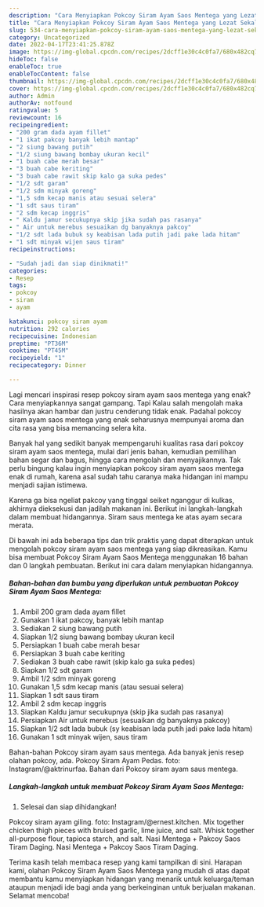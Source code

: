 ```yaml
---
description: "Cara Menyiapkan Pokcoy Siram Ayam Saos Mentega yang Lezat Sekali, Buat Buka Puasa}"
title: "Cara Menyiapkan Pokcoy Siram Ayam Saos Mentega yang Lezat Sekali, Buat Buka Puasa}"
slug: 534-cara-menyiapkan-pokcoy-siram-ayam-saos-mentega-yang-lezat-sekali-buat-buka-puasa
category: Uncategorized
date: 2022-04-17T23:41:25.878Z
image: https://img-global.cpcdn.com/recipes/2dcff1e30c4c0fa7/680x482cq70/pokcoy-siram-ayam-saos-mentega-foto-resep-utama.jpg
hideToc: false
enableToc: true
enableTocContent: false
thumbnail: https://img-global.cpcdn.com/recipes/2dcff1e30c4c0fa7/680x482cq70/pokcoy-siram-ayam-saos-mentega-foto-resep-utama.jpg
cover: https://img-global.cpcdn.com/recipes/2dcff1e30c4c0fa7/680x482cq70/pokcoy-siram-ayam-saos-mentega-foto-resep-utama.jpg
author: Admin
authorAv: notfound
ratingvalue: 5
reviewcount: 16
recipeingredient:
- "200 gram dada ayam fillet"
- "1 ikat pakcoy banyak lebih mantap"
- "2 siung bawang putih"
- "1/2 siung bawang bombay ukuran kecil"
- "1 buah cabe merah besar"
- "3 buah cabe keriting"
- "3 buah cabe rawit skip kalo ga suka pedes"
- "1/2 sdt garam"
- "1/2 sdm minyak goreng"
- "1,5 sdm kecap manis atau sesuai selera"
- "1 sdt saus tiram"
- "2 sdm kecap inggris"
- " Kaldu jamur secukupnya skip jika sudah pas rasanya"
- " Air untuk merebus sesuaikan dg banyaknya pakcoy"
- "1/2 sdt lada bubuk sy keabisan lada putih jadi pake lada hitam"
- "1 sdt minyak wijen saus tiram"
recipeinstructions:

- "Sudah jadi dan siap dinikmati!"
categories:
- Resep
tags:
- pokcoy
- siram
- ayam

katakunci: pokcoy siram ayam 
nutrition: 292 calories
recipecuisine: Indonesian
preptime: "PT36M"
cooktime: "PT45M"
recipeyield: "1"
recipecategory: Dinner

---
```



Lagi mencari inspirasi resep pokcoy siram ayam saos mentega yang enak? Cara menyiapkannya sangat gampang. Tapi Kalau salah mengolah maka hasilnya akan hambar dan justru cenderung tidak enak. Padahal pokcoy siram ayam saos mentega yang enak seharusnya mempunyai aroma dan cita rasa yang bisa memancing selera kita.


Banyak hal yang sedikit banyak mempengaruhi kualitas rasa dari pokcoy siram ayam saos mentega, mulai dari jenis bahan, kemudian pemilihan bahan segar dan bagus, hingga cara mengolah dan menyajikannya. Tak perlu bingung kalau ingin menyiapkan pokcoy siram ayam saos mentega enak di rumah, karena asal sudah tahu caranya maka hidangan ini mampu menjadi sajian istimewa.

Karena ga bisa ngeliat pakcoy yang tinggal seiket nganggur di kulkas, akhirnya dieksekusi dan jadilah makanan ini. Berikut ini langkah-langkah dalam membuat hidangannya. Siram saus mentega ke atas ayam secara merata.


Di bawah ini ada beberapa tips dan trik praktis yang dapat diterapkan untuk mengolah pokcoy siram ayam saos mentega yang siap dikreasikan. Kamu bisa membuat Pokcoy Siram Ayam Saos Mentega menggunakan 16 bahan dan 0 langkah pembuatan. Berikut ini cara dalam menyiapkan hidangannya.

<!--inarticleads1-->

##### Bahan-bahan dan bumbu yang diperlukan untuk pembuatan Pokcoy Siram Ayam Saos Mentega:

1. Ambil 200 gram dada ayam fillet
1. Gunakan 1 ikat pakcoy, banyak lebih mantap
1. Sediakan 2 siung bawang putih
1. Siapkan 1/2 siung bawang bombay ukuran kecil
1. Persiapkan 1 buah cabe merah besar
1. Persiapkan 3 buah cabe keriting
1. Sediakan 3 buah cabe rawit (skip kalo ga suka pedes)
1. Siapkan 1/2 sdt garam
1. Ambil 1/2 sdm minyak goreng
1. Gunakan 1,5 sdm kecap manis (atau sesuai selera)
1. Siapkan 1 sdt saus tiram
1. Ambil 2 sdm kecap inggris
1. Siapkan  Kaldu jamur secukupnya (skip jika sudah pas rasanya)
1. Persiapkan  Air untuk merebus (sesuaikan dg banyaknya pakcoy)
1. Siapkan 1/2 sdt lada bubuk (sy keabisan lada putih jadi pake lada hitam)
1. Gunakan 1 sdt minyak wijen, saus tiram


Bahan-bahan Pokcoy siram ayam saus mentega. Ada banyak jenis resep olahan pokcoy, ada. Pokcoy Siram Ayam Pedas. foto: Instagram/@aktrinurfaa. Bahan dari Pokcoy siram ayam saus mentega. 

<!--inarticleads2-->

##### Langkah-langkah untuk membuat Pokcoy Siram Ayam Saos Mentega:


1. Selesai dan siap dihidangkan!

Pokcoy siram ayam giling. foto: Instagram/@ernest.kitchen. Mix together chicken thigh pieces with bruised garlic, lime juice, and salt. Whisk together all-purpose flour, tapioca starch, and salt. Nasi Mentega + Pakcoy Saos Tiram Daging. Nasi Mentega + Pakcoy Saos Tiram Daging. 

Terima kasih telah membaca resep yang kami tampilkan di sini. Harapan kami, olahan Pokcoy Siram Ayam Saos Mentega yang mudah di atas dapat membantu kamu menyiapkan hidangan yang menarik untuk keluarga/teman ataupun menjadi ide bagi anda yang berkeinginan untuk berjualan makanan. Selamat mencoba!
